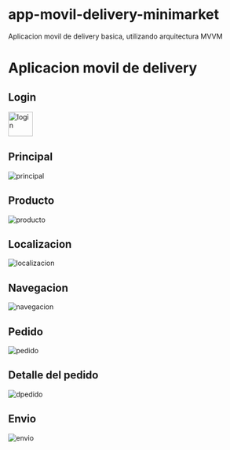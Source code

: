 # app-movil-delivery-minimarket
Aplicacion movil de delivery basica, utilizando arquitectura MVVM

<h1>Aplicacion movil de delivery</h1>

<h2>Login</h2>
<img src="https://i.postimg.cc/qRJM3czR/login.jpg" width="50px" alt="login" />

<h2>Principal</h2>
<img src="https://i.postimg.cc/nrKyYggf/principal.jpg" alt="principal" />

<h2>Producto</h2>
<img src="https://i.postimg.cc/8khgSf5X/producto.jpg" alt="producto" />

<h2>Localizacion</h2>
<img src="https://i.postimg.cc/8P9RmcdD/mapa-geolocalizacion.jpg" alt="localizacion" />

<h2>Navegacion</h2>
<img src="https://i.postimg.cc/X7pK5dCQ/navegacion.jpg" alt="navegacion" />

<h2>Pedido</h2>
<img src="https://i.postimg.cc/XvJyM0kx/pedido.jpg" alt="pedido" />

<h2>Detalle del pedido</h2>
<img src="https://i.postimg.cc/fbrSDgHs/pedido-envio.jpg" alt="dpedido" />

<h2>Envio</h2>
<img src="https://i.postimg.cc/hj8npXQY/envio.jpg" alt="envio" />





